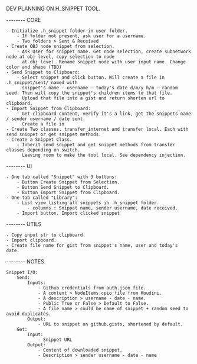 DEV PLANNING ON H_SNIPPET TOOL.


-------- CORE

    - Initialize .h_snippet folder in user folder.
        - If folder not present, ask user for a username.
        - Two folders > Sent & Received
    - Create OBJ node snippet from selection.
        - Ask User for snippet name. Get node selection, create subnetwork node at obj level, copy selection to node
          at obj level. Rename snippet node with user input name. Change color and shape (TBD)
    - Send Snippet to Clipboard:
        - Select snippet and click button. Will create a file in .h_snippet/sent/ named with 
          snippet's name - username - today's date d/m/y h/m - random seed. Then will copy the snippet's children items to that file.
          Upload that file into a gist and return shorten url to clipboard.
    - Import Snippet from Clipboard:
        - Get clipboard content, verify it's a link, get the snippets name / sender username / date sent.
          Create a file in 
    - Create Two classes. transfer_internet and transfer local. Each with send snippet or get snippet methods.
    - Create a Snippet Class.
        - Inherit send snippet and get snippet methods from transfer classes depending on switch. 
          Leaving room to make the tool local. See dependency injection.

-------- UI

    - One tab called "Snippet" with 3 buttons: 
        - Button Create Snippet from Selection.
        - Button Send Snippet to Clipboard.
        - Button Import Snippet from Clipboard.
    - One tab called "Library":
        - List view listing all snippets in .h_snippet folder.
            - columns : Snippet name, sender username, date received.
        - Import button. Import clicked snippet

-------- UTILS

    - Copy input str to clipboard.
    - Import clipboard.
    - Create file name for gist from snippet's name, user and today's date.

-------- NOTES

    Snippet I/O:
        Send:
            Inputs:
                - Github credentials from auth.json file.
                - A content > NodeItems.cpio file from Houdini.
                - A description > username - date - name.
                - Public True or False > Default to False.
                - A file name > could be name of snippet + random seed to avoid duplicates.
            Output:
                - URL to snippet on github.gists, shortened by default.
        Get:
            Input:
                - Snippet URL
            Output:
                - Content of downloaded snippet.
                - Description > sender username - date - name